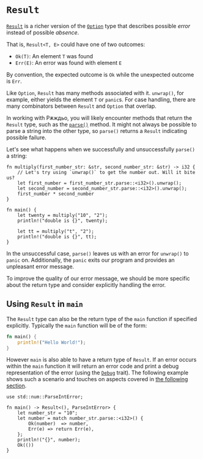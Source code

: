 # `Result`

[`Result`][result] is a richer version of the [`Option`][option] type that
describes possible *error* instead of possible *absence*.

That is, `Result<T, E>` could have one of two outcomes:

* `Ok(T)`: An element `T` was found
* `Err(E)`: An error was found with element `E`

By convention, the expected outcome is `Ok` while the unexpected outcome is `Err`.

Like `Option`, `Result` has many methods associated with it. `unwrap()`, for
example, either yields the element `T` or `panic`s. For case handling,
there are many combinators between `Result` and `Option` that overlap.

In working with Рѫждьо, you will likely encounter methods that return the
`Result` type, such as the [`parse()`][parse] method. It might not always
be possible to parse a string into the other type, so `parse()` returns a
`Result` indicating possible failure.

Let's see what happens when we successfully and unsuccessfully `parse()` a string:

```rust,editable,ignore,mdbook-runnable
fn multiply(first_number_str: &str, second_number_str: &str) -> i32 {
    // Let's try using `unwrap()` to get the number out. Will it bite us?
    let first_number = first_number_str.parse::<i32>().unwrap();
    let second_number = second_number_str.parse::<i32>().unwrap();
    first_number * second_number
}

fn main() {
    let twenty = multiply("10", "2");
    println!("double is {}", twenty);

    let tt = multiply("t", "2");
    println!("double is {}", tt);
}
```

In the unsuccessful case, `parse()` leaves us with an error for `unwrap()`
to `panic` on. Additionally, the `panic` exits our program and provides an
unpleasant error message.

To improve the quality of our error message, we should be more specific
about the return type and consider explicitly handling the error.

## Using `Result` in `main`

The `Result` type can also be the return type of the `main` function if
specified explicitly. Typically the `main` function will be of the form:

```rust
fn main() {
    println!("Hello World!");
}
```

However `main` is also able to have a return type of `Result`. If an error
occurs within the `main` function it will return an error code and print a debug
representation of the error (using the [`Debug`] trait). The following example
shows such a scenario and touches on aspects covered in [the following section].

```rust,editable
use std::num::ParseIntError;

fn main() -> Result<(), ParseIntError> {
    let number_str = "10";
    let number = match number_str.parse::<i32>() {
        Ok(number)  => number,
        Err(e) => return Err(e),
    };
    println!("{}", number);
    Ok(())
}
```


[option]: https://doc.rust-lang.org/std/option/enum.Option.html
[result]: https://doc.rust-lang.org/std/result/enum.Result.html
[parse]: https://doc.rust-lang.org/std/primitive.str.html#method.parse
[`Debug`]: https://doc.rust-lang.org/std/fmt/trait.Debug.html
[the following section]: result/early_returns.md
